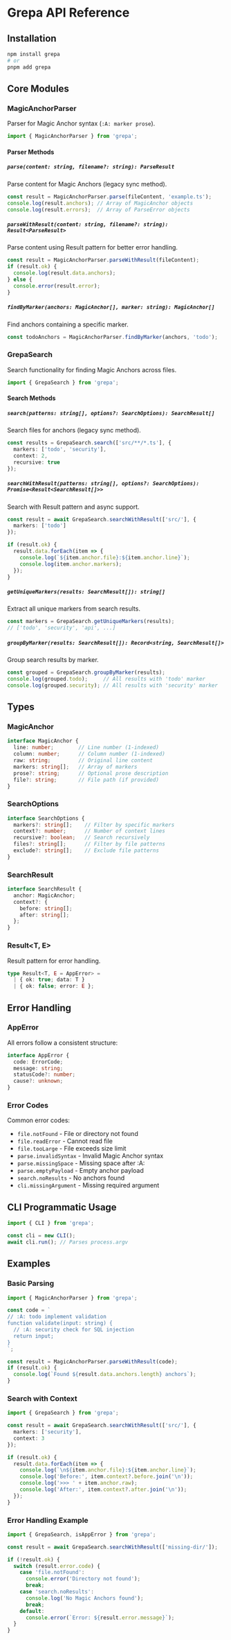 <!-- :A: tldr API reference documentation for Grepa library -->

# Grepa API Reference

## Installation

```bash
npm install grepa
# or
pnpm add grepa
```

## Core Modules

### MagicAnchorParser

Parser for Magic Anchor syntax (`:A: marker prose`).

```typescript
import { MagicAnchorParser } from 'grepa';
```

#### Parser Methods

##### `parse(content: string, filename?: string): ParseResult`

Parse content for Magic Anchors (legacy sync method).

```typescript
const result = MagicAnchorParser.parse(fileContent, 'example.ts');
console.log(result.anchors); // Array of MagicAnchor objects
console.log(result.errors);  // Array of ParseError objects
```

##### `parseWithResult(content: string, filename?: string): Result<ParseResult>`

Parse content using Result pattern for better error handling.

```typescript
const result = MagicAnchorParser.parseWithResult(fileContent);
if (result.ok) {
  console.log(result.data.anchors);
} else {
  console.error(result.error);
}
```

##### `findByMarker(anchors: MagicAnchor[], marker: string): MagicAnchor[]`

Find anchors containing a specific marker.

```typescript
const todoAnchors = MagicAnchorParser.findByMarker(anchors, 'todo');
```

### GrepaSearch

Search functionality for finding Magic Anchors across files.

```typescript
import { GrepaSearch } from 'grepa';
```

#### Search Methods

##### `search(patterns: string[], options?: SearchOptions): SearchResult[]`

Search files for anchors (legacy sync method).

```typescript
const results = GrepaSearch.search(['src/**/*.ts'], {
  markers: ['todo', 'security'],
  context: 2,
  recursive: true
});
```

##### `searchWithResult(patterns: string[], options?: SearchOptions): Promise<Result<SearchResult[]>>`

Search with Result pattern and async support.

```typescript
const result = await GrepaSearch.searchWithResult(['src/'], {
  markers: ['todo']
});

if (result.ok) {
  result.data.forEach(item => {
    console.log(`${item.anchor.file}:${item.anchor.line}`);
    console.log(item.anchor.markers);
  });
}
```

##### `getUniqueMarkers(results: SearchResult[]): string[]`

Extract all unique markers from search results.

```typescript
const markers = GrepaSearch.getUniqueMarkers(results);
// ['todo', 'security', 'api', ...]
```

##### `groupByMarker(results: SearchResult[]): Record<string, SearchResult[]>`

Group search results by marker.

```typescript
const grouped = GrepaSearch.groupByMarker(results);
console.log(grouped.todo);     // All results with 'todo' marker
console.log(grouped.security); // All results with 'security' marker
```

## Types

### MagicAnchor

```typescript
interface MagicAnchor {
  line: number;        // Line number (1-indexed)
  column: number;      // Column number (1-indexed)
  raw: string;         // Original line content
  markers: string[];   // Array of markers
  prose?: string;      // Optional prose description
  file?: string;       // File path (if provided)
}
```

### SearchOptions

```typescript
interface SearchOptions {
  markers?: string[];    // Filter by specific markers
  context?: number;      // Number of context lines
  recursive?: boolean;   // Search recursively
  files?: string[];      // Filter by file patterns
  exclude?: string[];    // Exclude file patterns
}
```

### SearchResult

```typescript
interface SearchResult {
  anchor: MagicAnchor;
  context?: {
    before: string[];
    after: string[];
  };
}
```

### Result<T, E>

Result pattern for error handling.

```typescript
type Result<T, E = AppError> =
  | { ok: true; data: T }
  | { ok: false; error: E };
```

## Error Handling

### AppError

All errors follow a consistent structure:

```typescript
interface AppError {
  code: ErrorCode;
  message: string;
  statusCode?: number;
  cause?: unknown;
}
```

### Error Codes

Common error codes:

- `file.notFound` - File or directory not found
- `file.readError` - Cannot read file
- `file.tooLarge` - File exceeds size limit
- `parse.invalidSyntax` - Invalid Magic Anchor syntax
- `parse.missingSpace` - Missing space after :A:
- `parse.emptyPayload` - Empty anchor payload
- `search.noResults` - No anchors found
- `cli.missingArgument` - Missing required argument

## CLI Programmatic Usage

```typescript
import { CLI } from 'grepa';

const cli = new CLI();
await cli.run(); // Parses process.argv
```

## Examples

### Basic Parsing

```typescript
import { MagicAnchorParser } from 'grepa';

const code = `
// :A: todo implement validation
function validate(input: string) {
  // :A: security check for SQL injection
  return input;
}
`;

const result = MagicAnchorParser.parseWithResult(code);
if (result.ok) {
  console.log(`Found ${result.data.anchors.length} anchors`);
}
```

### Search with Context

```typescript
import { GrepaSearch } from 'grepa';

const result = await GrepaSearch.searchWithResult(['src/'], {
  markers: ['security'],
  context: 3
});

if (result.ok) {
  result.data.forEach(item => {
    console.log(`\n${item.anchor.file}:${item.anchor.line}`);
    console.log('Before:', item.context?.before.join('\n'));
    console.log('>>> ' + item.anchor.raw);
    console.log('After:', item.context?.after.join('\n'));
  });
}
```

### Error Handling Example

```typescript
import { GrepaSearch, isAppError } from 'grepa';

const result = await GrepaSearch.searchWithResult(['missing-dir/']);

if (!result.ok) {
  switch (result.error.code) {
    case 'file.notFound':
      console.error('Directory not found');
      break;
    case 'search.noResults':
      console.log('No Magic Anchors found');
      break;
    default:
      console.error(`Error: ${result.error.message}`);
  }
}
```